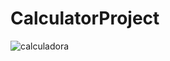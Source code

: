 # CalculatorProject


![calculadora](https://user-images.githubusercontent.com/49497219/145723793-c90f9539-be14-4f8b-bdea-a20cdf6e2287.png)
